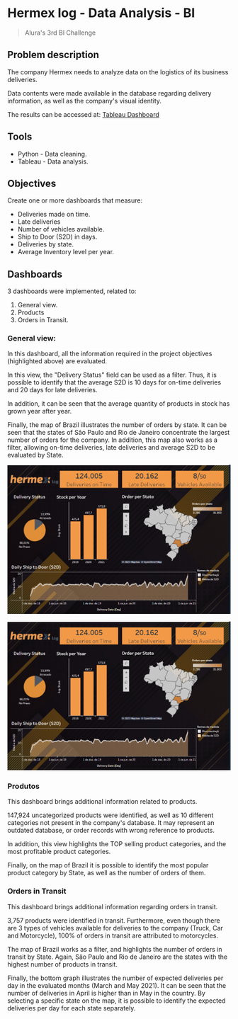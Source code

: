 # Hermex log - Data Analysis - BI

> Alura's 3rd BI Challenge 

## Problem description

The company Hermex needs to analyze data on the logistics of its business deliveries.

Data contents were made available in the database regarding delivery information, as well as the company's visual identity.

The results can be accessed at: [Tableau Dashboard](https://public.tableau.com/app/profile/marcos.assis6468/viz/ChallengeBISem2/Hermexlog-Dashboard?publish=yes)

## Tools

- Python - Data cleaning.
- Tableau - Data analysis.

## Objectives

Create one or more dashboards that measure:

* Deliveries made on time.
* Late deliveries
* Number of vehicles available.
* Ship to Door (S2D) in days.
* Deliveries by state.
* Average Inventory level per year.

## Dashboards

3 dashboards were implemented, related to:

1. General view.
2. Products
3. Orders in Transit.

### General view:

In this dashboard, all the information required in the project objectives (highlighted above) are evaluated.

In this view, the "Delivery Status" field can be used as a filter. Thus, it is possible to identify that the average S2D is 10 days for on-time deliveries and 20 days for late deliveries.

In addition, it can be seen that the average quantity of products in stock has grown year after year.

Finally, the map of Brazil illustrates the number of orders by state. It can be seen that the states of São Paulo and Rio de Janeiro concentrate the largest number of orders for the company. In addition, this map also works as a filter, allowing on-time deliveries, late deliveries and average S2D to be evaluated by State.

[<img src="images/Dash1.png">](https://public.tableau.com/app/profile/marcos.assis6468/viz/ChallengeBISem2/Hermexlog-Dashboard?publish=yes)

<a href="[http://google.com.au/](https://public.tableau.com/app/profile/marcos.assis6468/viz/ChallengeBISem2/Hermexlog-Dashboard?publish=yes)" rel="some text">![Foo](images/Dash1.png)</a>



### Produtos

This dashboard brings additional information related to products.

147,924 uncategorized products were identified, as well as 10 different categories not present in the company's database. It may represent an outdated database, or order records with wrong reference to products.

In addition, this view highlights the TOP selling product categories, and the most profitable product categories.

Finally, on the map of Brazil it is possible to identify the most popular product category by State, as well as the number of orders of them.

### Orders in Transit

This dashboard brings additional information regarding orders in transit.

3,757 products were identified in transit. Furthermore, even though there are 3 types of vehicles available for deliveries to the company (Truck, Car and Motorcycle), 100% of orders in transit are attributed to motorcycles.

The map of Brazil works as a filter, and highlights the number of orders in transit by State. Again, São Paulo and Rio de Janeiro are the states with the highest number of products in transit.

Finally, the bottom graph illustrates the number of expected deliveries per day in the evaluated months (March and May 2021). It can be seen that the number of deliveries in April is higher than in May in the country. By selecting a specific state on the map, it is possible to identify the expected deliveries per day for each state separately.
